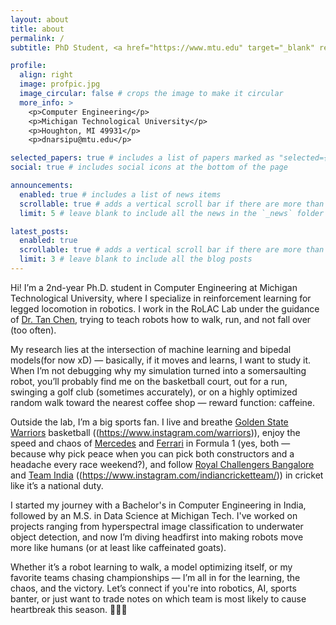 ```yaml
---
layout: about
title: about
permalink: /
subtitle: PhD Student, <a href="https://www.mtu.edu" target="_blank" rel="noopener noreferrer">Michigan Technological University</a> #. Address. Contacts. Motto. Etc.

profile:
  align: right
  image: profpic.jpg
  image_circular: false # crops the image to make it circular
  more_info: >
    <p>Computer Engineering</p>
    <p>Michigan Technological University</p>
    <p>Houghton, MI 49931</p>
    <p>dnarsipu@mtu.edu</p>

selected_papers: true # includes a list of papers marked as "selected={true}"
social: true # includes social icons at the bottom of the page

announcements:
  enabled: true # includes a list of news items
  scrollable: true # adds a vertical scroll bar if there are more than 3 news items
  limit: 5 # leave blank to include all the news in the `_news` folder

latest_posts:
  enabled: true
  scrollable: true # adds a vertical scroll bar if there are more than 3 new posts items
  limit: 3 # leave blank to include all the blog posts
---
```


Hi! I’m a 2nd-year Ph.D. student in Computer Engineering at Michigan Technological University, where I specialize in reinforcement learning for legged locomotion in robotics. I work in the RoLAC Lab under the guidance of [Dr. Tan Chen](https://chentan.github.io/), trying to teach robots how to walk, run, and not fall over (too often).

My research lies at the intersection of machine learning and bipedal models(for now xD) — basically, if it moves and learns, I want to study it. When I’m not debugging why my simulation turned into a somersaulting robot, you’ll probably find me on the basketball court, out for a run, swinging a golf club (sometimes accurately), or on a highly optimized random walk toward the nearest coffee shop — reward function: caffeine.

Outside the lab, I’m a big sports fan. I live and breathe [Golden State Warriors](https://www.instagram.com/warriors) basketball ((https://www.instagram.com/warriors)), enjoy the speed and chaos of [Mercedes](https://www.mercedesamgf1.com) and [Ferrari](https://www.ferrari.com/en-EN/formula1) in Formula 1 (yes, both — because why pick peace when you can pick both constructors and a headache every race weekend?), and follow [Royal Challengers Bangalore](https://www.royalchallengers.com)  and [Team India](https://www.instagram.com/indiancricketteam/) ((https://www.instagram.com/indiancricketteam/)) in cricket like it’s a national duty.

I started my journey with a Bachelor's in Computer Engineering in India, followed by an M.S. in Data Science at Michigan Tech. I've worked on projects ranging from hyperspectral image classification to underwater object detection, and now I’m diving headfirst into making robots move more like humans (or at least like caffeinated goats).

Whether it’s a robot learning to walk, a model optimizing itself, or my favorite teams chasing championships — I’m all in for the learning, the chaos, and the victory. Let’s connect if you're into robotics, AI, sports banter, or just want to trade notes on which team is most likely to cause heartbreak this season. 🤷🏽‍♂️

<!-- Write your biography here. Tell the world about yourself. Link to your favorite [subreddit](http://reddit.com). You can put a picture in, too. The code is already in, just name your picture `prof_pic.jpg` and put it in the `img/` folder.

Put your address / P.O. box / other info right below your picture. You can also disable any of these elements by editing `profile` property of the YAML header of your `_pages/about.md`. Edit `_bibliography/papers.bib` and Jekyll will render your [publications page](/al-folio/publications/) automatically.

Link to your social media connections, too. This theme is set up to use [Font Awesome icons](https://fontawesome.com/) and [Academicons](https://jpswalsh.github.io/academicons/), like the ones below. Add your Facebook, Twitter, LinkedIn, Google Scholar, or just disable all of them. -->

